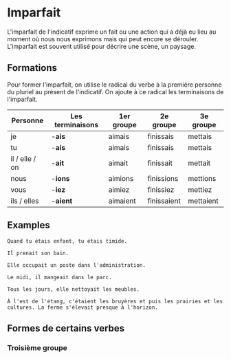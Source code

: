 # Imparfait

L'imparfait de l'indicatif exprime un fait ou une action qui a déjà eu lieu au moment où nous nous exprimons mais qui peut encore se dérouler. L'imparfait est souvent utilisé pour décrire une scène, un paysage.

## Formations

Pour former l'imparfait, on utilise le radical du verbe à la première personne du pluriel au présent de l'indicatif. On ajoute à ce radical les terminaisons de l'imparfait.

Personne |Les terminaisons|1er groupe|2e groupe|3e groupe
-|-|-|-|-
je | -**ais**|aimais|finissais|mettais
tu|-**ais**|aimais|finissais|mettais
il / elle / on|-**ait**|aimait|finissait|mettait
nous|-**ions**|aimions|finissions|mettions
vous|-**iez**|aimiez|finissiez|mettiez
ils / elles|-**aient**|aimaient|finissaient|mettaient

## Examples

```text
Quand tu étais enfant, tu étais timide.

Il prenait son bain.

Elle occupait un poste dans l'administration.

Le midi, il mangeait dans le parc.

Tous les jours, elle nettoyait les meubles.

À l'est de l'étang, c'étaient les bruyères et puis les prairies et les cultures. La ferme s'élevait presque à l'horizon.
```

## Formes de certains verbes

### Troisième groupe
